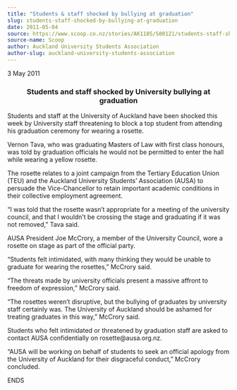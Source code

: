 ```yaml
---
title: "Students & staff shocked by bullying at graduation"
slug: students-staff-shocked-by-bullying-at-graduation
date: 2011-05-04
source: https://www.scoop.co.nz/stories/AK1105/S00121/students-staff-shocked-by-bullying-at-graduation.htm
source-name: Scoop
author: Auckland University Students Association
author-slug: auckland-university-students-association
---
```


<p>3 May 2011</p>

<center><h3>Students and staff shocked by
University bullying at graduation</h3></center><p>Students
and staff at the University of Auckland have been shocked
this week by University staff threatening to block a top
student from attending his graduation ceremony for wearing a
rosette.<p>

<p>Vernon Tava, who was graduating Masters of Law
with first class honours, was told by graduation officials
he would not be permitted to enter the hall while wearing a
yellow rosette.<p>

<p>The rosette relates to a joint campaign
from the Tertiary Education Union (TEU) and the Auckland
University Students’ Association (AUSA) to persuade the
Vice-Chancellor to retain important academic conditions in
their collective employment agreement.<p>

<p>“I was told
that the rosette wasn’t appropriate for a meeting of the
university council, and that I wouldn’t be crossing the
stage and graduating if it was not removed,” Tava said.<p>

<p>AUSA President Joe McCrory, a member of the University
Council, wore a rosette on stage as part of the official
party.<p>

<p>“Students felt intimidated, with many thinking
they would be unable to graduate for wearing the
rosettes,” McCrory said.<p>

<p>“The threats made by
university officials present a massive affront to freedom of
expression,” McCrory said.<p>

<p>“The rosettes weren’t
disruptive, but the bullying of graduates by university
staff certainly was. The University of Auckland should be
ashamed for treating graduates in this way,” McCrory said.<p>

<p>Students who felt intimidated or threatened by graduation
staff are asked to contact AUSA confidentially on rosette@ausa.org.nz.<p>

<p>“AUSA will be
working on behalf of students to seek an official apology
from the University of Auckland for their disgraceful
conduct,” McCrory concluded.<p>

<p>ENDS</p>
<!--


